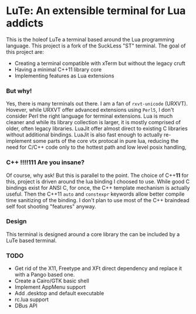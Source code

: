 LuTe: An extensible terminal for Lua addicts
============================================

This is the holeof LuTe a terminal based around the Lua programming language.
This project is a fork of the SuckLess "ST" terminal. The goal of this project
are:

* Creating a terminal compatible with xTerm but without the legacy cruft
* Having a minimal C++11 library core
* Implementing features as Lua extensions

### But why!

Yes, there is many terminals out there. I am a fan of `rxvt-unicode` (URXVT).
Hovever, while URXVT offer advanced extensions using `Perl5`, I don't consider
Perl the right language for terminal extensions. Lua is much cleaner and while
its library collection is larger, it is mostly comprised of older, often legacy
libraries. LuaJit offer almost direct to existing C libraries without additional
bindings. LuaJit is also fast enough to actually re-implement some parts of the
core vtx protocal in pure lua, reducing the need for C/C++ code only to the
hottest path and low level posix handling,

### C++ !!!!111 Are you insane?

Of course, why ask! But this is parallel to the point. The choice of C++**11**
for this, project is driven around the lua binding I choosed to use. While good
C bindings exist for ANSI C, for once, the C++ template mechanism is actually
useful. Then the C++11 `auto` and `constexpr` keywords allow better compile time
sanitizing of the binding. I don't plan to use most of the C++ braindead self
foot shooting "features" anyway.

### Design

This terminal is designed around a core library the can be included by a LuTe
based terminal.

### TODO

* Get rid of the X11, Freetype and XFt direct dependency and replace it with a
Pango based one.
* Create a Cairo/GTK basic shell
* Implement AppMenu support
* Add .desktop and default executable
* rc.lua support
* DBus API